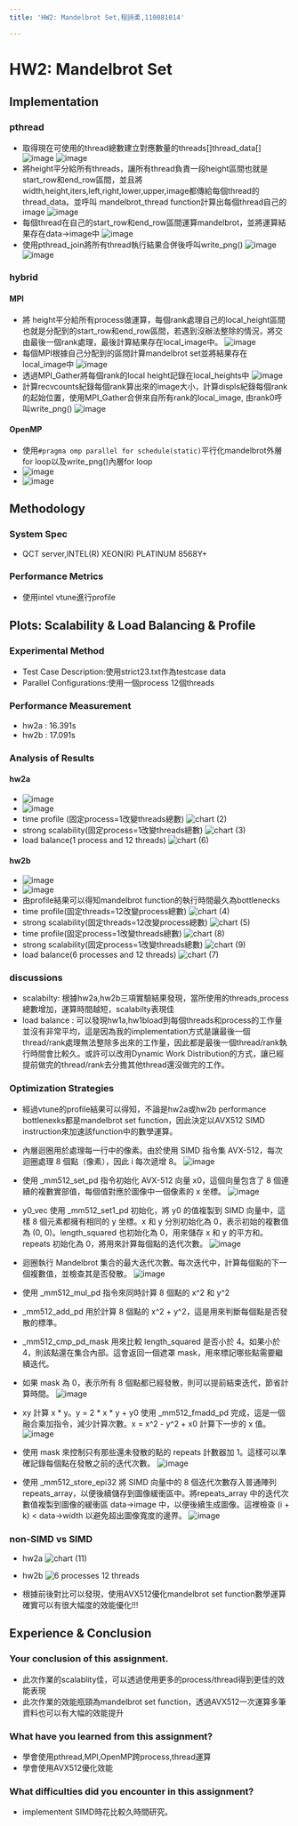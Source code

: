 ```yaml
---
title: 'HW2: Mandelbrot Set,程詩柔,110081014'

---
```


# HW2: Mandelbrot Set
## Implementation
### pthread
- 取得現在可使用的thread總數建立對應數量的threads[]thread_data[]
![image](https://hackmd.io/_uploads/ByekyzSWkl.png)
![image](https://hackmd.io/_uploads/H1RbJfBbye.png)
- 將height平分給所有threads，讓所有thread負責一段height區間也就是start_row和end_row區間，並且將width,height,iters,left,right,lower,upper,image都傳給每個thread的thread_data。並呼叫 mandelbrot_thread function計算出每個thread自己的image
![image](https://hackmd.io/_uploads/ByjWlGr-1l.png)
- 每個thread在自己的start_row和end_row區間運算mandelbrot，並將運算結果存在data->image中
![image](https://hackmd.io/_uploads/BJlPZfSZJg.png)
- 使用pthread_join將所有thread執行結果合併後呼叫write_png()
![image](https://hackmd.io/_uploads/Bk55bGrbyg.png)
![image](https://hackmd.io/_uploads/SyTRWfBbkx.png)
### hybrid
#### MPI
- 將 height平分給所有process做運算，每個rank處理自己的local_height區間也就是分配到的start_row和end_row區間，若遇到沒辦法整除的情況，將交由最後一個rank處理，最後計算結果存在local_image中。
![image](https://hackmd.io/_uploads/BJPVVGB-kx.png)
- 每個MPI根據自己分配到的區間計算mandelbrot set並將結果存在local_image中
![image](https://hackmd.io/_uploads/r1glBMSW1e.png)
- 透過MPI_Gather將每個rank的local height記錄在local_heights中
![image](https://hackmd.io/_uploads/Sy2qDMSbJe.png)
- 計算recvcounts紀錄每個rank算出來的image大小，計算displs紀錄每個rank的起始位置，使用MPI_Gather合併來自所有rank的local_image, 由rank0呼叫write_png()
![image](https://hackmd.io/_uploads/SJFJFGBbJe.png)
#### OpenMP
- 使用`#pragma omp parallel for schedule(static)`平行化mandelbrot外層for loop以及write_png()內層for loop
- ![image](https://hackmd.io/_uploads/HkWuSQHZ1l.png)
- ![image](https://hackmd.io/_uploads/HJH-U7Bbye.png)



## Methodology
### System Spec
- QCT server,INTEL(R) XEON(R) PLATINUM 8568Y+
### Performance Metrics
- 使用intel vtune進行profile
## Plots: Scalability & Load Balancing & Profile
### Experimental Method
- Test Case Description:使用strict23.txt作為testcase data
- Parallel Configurations:使用一個process 12個threads
### Performance Measurement
- hw2a : 16.391s
- hw2b : 17.091s
### Analysis of Results
#### hw2a
- ![image](https://hackmd.io/_uploads/B1pYImrb1x.png)
- ![image](https://hackmd.io/_uploads/BJBnI7SW1l.png)
- time profile (固定process=1改變threads總數)
![chart (2)](https://hackmd.io/_uploads/SkUmfl8Z1l.png)
- strong scalability(固定process=1改變threads總數)
![chart (3)](https://hackmd.io/_uploads/SyKIMgLWJl.png)
- load balance(1 process and 12 threads)
![chart (6)](https://hackmd.io/_uploads/ry8MYl8Z1x.png)

#### hw2b
- ![image](https://hackmd.io/_uploads/BJuoNXHbyg.png)
- ![image](https://hackmd.io/_uploads/rycA47SZJe.png)
- 由profile結果可以得知mandelbrot function的執行時間最久為bottlenecks
- time profile(固定threads=12改變process總數)
![chart (4)](https://hackmd.io/_uploads/B177UeUbkg.png)
- strong scalability(固定threads=12改變process總數)
![chart (5)](https://hackmd.io/_uploads/SJ448xLbkg.png)
- time profile(固定process=1改變threads總數)
![chart (8)](https://hackmd.io/_uploads/Hk1KV-8byl.png)
- strong scalability(固定process=1改變threads總數)
![chart (9)](https://hackmd.io/_uploads/SJ5n4Z8Wyl.png)
- load balance(6 processes and 12 threads)
![chart (7)](https://hackmd.io/_uploads/rkeJ1ZU-Jg.png)

### discussions 
- scalabilty: 根據hw2a,hw2b三項實驗結果發現，當所使用的threads,process總數增加，運算時間越短，scalabilty表現佳
- load balance : 可以發現hw1a,hw1bload到每個threads和process的工作量並沒有非常平均，這是因為我的implementation方式是讓最後一個thread/rank處理無法整除多出來的工作量，因此都是最後一個thread/rank執行時間會比較久。或許可以改用Dynamic Work Distribution的方式，讓已經提前做完的thread/rank去分擔其他thread還沒做完的工作。

### Optimization Strategies

- 經過vtune的profile結果可以得知，不論是hw2a或hw2b performance bottlenexks都是mandelbrot set function，因此決定以AVX512 SIMD instruction來加速該function中的數學運算。

- 內層迴圈用於處理每一行中的像素。由於使用 SIMD 指令集 AVX-512，每次迴圈處理 8 個點（像素），因此 i 每次遞增 8。
![image](https://hackmd.io/_uploads/S1FO3GSbyl.png)
- 使用 _mm512_set_pd 指令初始化 AVX-512 向量 x0，這個向量包含了 8 個連續的複數實部值，每個值對應於圖像中一個像素的 x 坐標。
![image](https://hackmd.io/_uploads/ByZ9hzBZJl.png)
- y0_vec 使用 _mm512_set1_pd 初始化，將 y0 的值複製到 SIMD 向量中，這樣 8 個元素都擁有相同的 y 坐標。x 和 y 分別初始化為 0，表示初始的複數值為 (0, 0)。length_squared 也初始化為 0，用來儲存 x 和 y 的平方和。repeats 初始化為 0，將用來計算每個點的迭代次數。
![image](https://hackmd.io/_uploads/Sk_NCMBWJg.png)
- 迴圈執行 Mandelbrot 集合的最大迭代次數。每次迭代中，計算每個點的下一個複數值，並檢查其是否發散。
![image](https://hackmd.io/_uploads/ByQXeXrWJe.png)
- 使用 _mm512_mul_pd 指令來同時計算 8 個點的 x^2 和 y^2
- _mm512_add_pd 用於計算 8 個點的 x^2 + y^2，這是用來判斷每個點是否發散的標準。
- _mm512_cmp_pd_mask 用來比較 length_squared 是否小於 4。如果小於 4，則該點還在集合內部。這會返回一個遮罩 mask，用來標記哪些點需要繼續迭代。
- 如果 mask 為 0，表示所有 8 個點都已經發散，則可以提前結束迭代，節省計算時間。
![image](https://hackmd.io/_uploads/HyXwgQrbyl.png)
- xy 計算 x * y。y = 2 * x * y + y0 使用 _mm512_fmadd_pd 完成，這是一個融合乘加指令，減少計算次數。x = x^2 - y^2 + x0 計算下一步的 x 值。
![image](https://hackmd.io/_uploads/HyE5eXSW1x.png)
- 使用 mask 來控制只有那些還未發散的點的 repeats 計數器加 1。這樣可以準確記錄每個點在發散之前的迭代次數。
![image](https://hackmd.io/_uploads/S1tox7HWyg.png)
- 使用 _mm512_store_epi32 將 SIMD 向量中的 8 個迭代次數存入普通陣列 repeats_array，以便後續儲存到圖像緩衝區中。將repeats_array 中的迭代次數值複製到圖像的緩衝區 data->image 中，以便後續生成圖像。這裡檢查 (i + k) < data->width 以避免超出圖像寬度的邊界。
![image](https://hackmd.io/_uploads/SJaybXSWJx.png)
### non-SIMD vs SIMD 
- hw2a
![chart (11)](https://hackmd.io/_uploads/BkN39-L-1g.png)
- hw2b
![6 processes 12 threads](https://hackmd.io/_uploads/r1O0j-U-1l.png)

- 根據前後對比可以發現，使用AVX512優化mandelbrot set function數學運算確實可以有很大幅度的效能優化!!!

## Experience & Conclusion
### Your conclusion of this assignment.
- 此次作業的scalablity佳，可以透過使用更多的process/thread得到更佳的效能表現
- 此次作業的效能瓶頸為mandelbrot set function，透過AVX512一次運算多筆資料也可以有大幅的效能提升
### What have you learned from this assignment?
- 學會使用pthread,MPI,OpenMP跨process,thread運算
- 學會使用AVX512優化效能
### What difficulties did you encounter in this assignment?
- implementent SIMD時花比較久時間研究。
